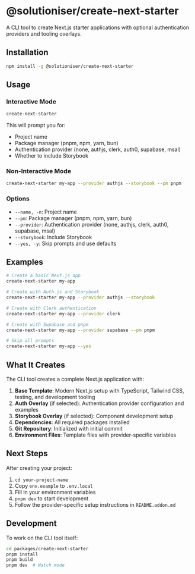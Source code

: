 # @solutioniser/create-next-starter

A CLI tool to create Next.js starter applications with optional authentication providers and tooling overlays.

## Installation

```bash
npm install -g @solutioniser/create-next-starter
```

## Usage

### Interactive Mode

```bash
create-next-starter
```

This will prompt you for:

- Project name
- Package manager (pnpm, npm, yarn, bun)
- Authentication provider (none, authjs, clerk, auth0, supabase, msal)
- Whether to include Storybook

### Non-Interactive Mode

```bash
create-next-starter my-app --provider authjs --storybook --pm pnpm
```

### Options

- `--name, -n`: Project name
- `--pm`: Package manager (pnpm, npm, yarn, bun)
- `--provider`: Authentication provider (none, authjs, clerk, auth0, supabase, msal)
- `--storybook`: Include Storybook
- `--yes, -y`: Skip prompts and use defaults

## Examples

```bash
# Create a basic Next.js app
create-next-starter my-app

# Create with Auth.js and Storybook
create-next-starter my-app --provider authjs --storybook

# Create with Clerk authentication
create-next-starter my-app --provider clerk

# Create with Supabase and pnpm
create-next-starter my-app --provider supabase --pm pnpm

# Skip all prompts
create-next-starter my-app --yes
```

## What It Creates

The CLI tool creates a complete Next.js application with:

1. **Base Template**: Modern Next.js setup with TypeScript, Tailwind CSS, testing, and development tooling
2. **Auth Overlay** (if selected): Authentication provider configuration and examples
3. **Storybook Overlay** (if selected): Component development setup
4. **Dependencies**: All required packages installed
5. **Git Repository**: Initialized with initial commit
6. **Environment Files**: Template files with provider-specific variables

## Next Steps

After creating your project:

1. `cd your-project-name`
2. Copy `env.example` to `.env.local`
3. Fill in your environment variables
4. `pnpm dev` to start development
5. Follow the provider-specific setup instructions in `README.addon.md`

## Development

To work on the CLI tool itself:

```bash
cd packages/create-next-starter
pnpm install
pnpm build
pnpm dev  # Watch mode
```
